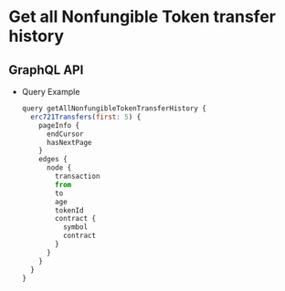 
# Get all Nonfungible Token transfer history

## GraphQL API

- Query Example
  ```javascript
  query getAllNonfungibleTokenTransferHistory {
    erc721Transfers(first: 5) {
      pageInfo {
        endCursor
        hasNextPage
      }
      edges {
        node {
          transaction
          from
          to
          age
          tokenId
          contract {
            symbol
            contract
          }
        }
      }
    }
  }
  ```
